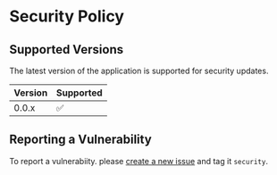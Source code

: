 # Security Policy

## Supported Versions

The latest version of the application is supported for security updates.

| Version | Supported          |
| ------- | ------------------ |
| 0.0.x   | :white_check_mark: |

## Reporting a Vulnerability

To report a vulnerabiity. please [create a new issue](https://github.com/flexion/devops-deployment-metrics/issues)
and tag it `security`.
